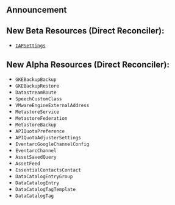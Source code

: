 ## Announcement    

## New Beta Resources (Direct Reconciler):

* [`IAPSettings`](https://cloud.google.com/config-connector/docs/reference/resource-docs/iap/iapsettings)

## New Alpha Resources (Direct Reconciler):

* `GKEBackupBackup`
* `GKEBackupRestore`
* `DatastreamRoute`
* `SpeechCustomClass`
* `VMwareEngineExternalAddress`
* `MetastoreService`
* `MetastoreFederation`
* `MetastoreBackup`
* `APIQuotaPreference`
* `APIQuotaAdjusterSettings`
* `EventarcGoogleChannelConfig`
* `EventarcChannel`
* `AssetSavedQuery`
* `AssetFeed`
* `EssentialContactsContact`
* `DataCatalogEntryGroup`
* `DataCatalogEntry`
* `DataCatalogTagTemplate`
* `DataCatalogTag`


